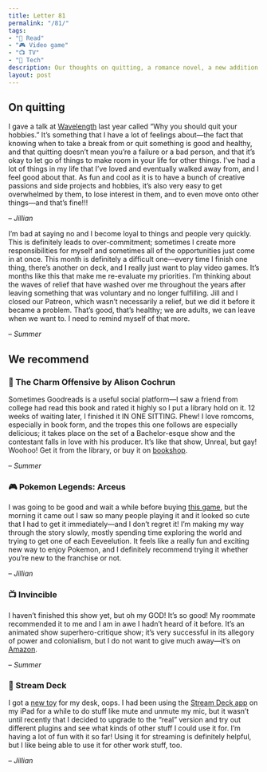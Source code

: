 ```yaml
---
title: Letter 81
permalink: "/81/"
tags:
- "📖 Read"
- "🎮 Video game"
- "📺 TV"
- "📱 Tech"
description: Our thoughts on quitting, a romance novel, a new addition to a franchise, a superhero cartoon, and a productivity toy.
layout: post
---
```


## On quitting

I gave a talk at [Wavelength](https://wavelengthconf.com) last year called “Why you should quit your hobbies.” It’s something that I have a lot of feelings about—the fact that knowing when to take a break from or quit something is good and healthy, and that quitting doesn’t mean you’re a failure or a bad person, and that it’s okay to let go of things to make room in your life for other things. I’ve had a lot of things in my life that I’ve loved and eventually walked away from, and I feel good about that. As fun and cool as it is to have a bunch of creative passions and side projects and hobbies, it’s also very easy to get overwhelmed by them, to lose interest in them, and to even move onto other things—and that’s fine!!! 

– *Jillian*

I’m bad at saying no and I become loyal to things and people very quickly. This is definitely leads to over-commitment; sometimes I create more responsibilities for myself and sometimes all of the opportunities just come in at once. This month is definitely a difficult one—every time I finish one thing, there’s another on deck, and I really just want to play video games. It’s months like this that make me re-evaluate my priorities. I’m thinking about the waves of relief that have washed over me throughout the years after leaving something that was voluntary and no longer fulfilling. Jill and I closed our Patreon, which wasn’t necessarily a relief, but we did it before it became a problem. That’s good, that’s healthy; we are adults, we can leave when we want to. I need to remind myself of that more. 

– *Summer*

## We recommend

### 📖 The Charm Offensive by Alison Cochrun

Sometimes Goodreads is a useful social platform—I saw a friend from college had read this book and rated it highly so I put a library hold on it. 12 weeks of waiting later, I finished it IN ONE SITTING. Phew! I love romcoms, especially in book form, and the tropes this one follows are especially delicious; it takes place on the set of a Bachelor-esque show and the contestant falls in love with his producer. It’s like that show, Unreal, but gay! Woohoo! Get it from the library, or buy it on [bookshop](https://bookshop.org/books/the-charm-offensive/9781982170714). 

– *Summer*

### 🎮 Pokemon Legends: Arceus

I was going to be good and wait a while before buying [this game](https://legends.pokemon.com/en-us/), but the morning it came out I saw so many people playing it and it looked so cute that I had to get it immediately—and I don’t regret it! I’m making my way through the story slowly, mostly spending time exploring the world and trying to get one of each Eeveelution. It feels like a really fun and exciting new way to enjoy Pokemon, and I definitely recommend trying it whether you’re new to the franchise or not.

– *Jillian*

### 📺 Invincible

I haven’t finished this show yet, but oh my GOD! It’s so good! My roommate recommended it to me and I am in awe I hadn’t heard of it before. It’s an animated show superhero-critique show; it’s very successful in its allegory of power and colonialism, but I do not want to give much away—it’s on [Amazon](https://www.amazon.com/INVINCIBLE-SEASON-1/dp/B08WJMRHYZ). 

– *Summer*

### 📱 Stream Deck

I got a [new toy](https://www.elgato.com/en/stream-deck) for my desk, oops. I had been using the [Stream Deck app](https://www.elgato.com/en/stream-deck-mobile) on my iPad for a while to do stuff like mute and unmute my mic, but it wasn’t until recently that I decided to upgrade to the “real” version and try out different plugins and see what kinds of other stuff I could use it for. I’m having a lot of fun with it so far! Using it for streaming is definitely helpful, but I like being able to use it for other work stuff, too.

– *Jillian*